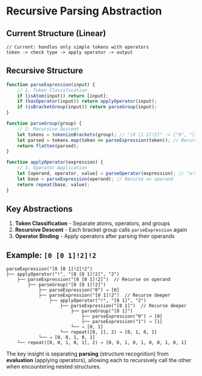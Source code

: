 # Recursive Parsing Abstraction

## Current Structure (Linear)

```
// Current: handles only simple tokens with operators
token -> check type -> apply operator -> output
```

## Recursive Structure

```javascript
function parseExpression(input) {
    // 1. Token Classification
    if (isAtom(input)) return [input];
    if (hasOperator(input)) return applyOperator(input);
    if (isBracketGroup(input)) return parseGroup(input);
}

function parseGroup(group) {
    // 2. Recursive Descent
    let tokens = tokenizeBrackets(group); // "[0 [1 2]!2]" -> ["0", "[1 2]!2"]
    let parsed = tokens.map(token => parseExpression(token)); // Recurse here
    return flatten(parsed);
}

function applyOperator(expression) {
    // 3. Operator Application  
    let [operand, operator, value] = parseOperator(expression); // "a!3" -> ["a", "!", "3"]
    let base = parseExpression(operand); // Recurse on operand
    return repeat(base, value);
}
```

## Key Abstractions

1. **Token Classification** - Separate atoms, operators, and groups
2. **Recursive Descent** - Each bracket group calls `parseExpression` again
3. **Operator Binding** - Apply operators after parsing their operands

## Example: `[0 [0 1]!2]!2`

```
parseExpression("[0 [0 1]!2]!2")
├── applyOperator("!", "[0 [0 1]!2]", "2")
    ├── parseExpression("[0 [0 1]!2]")  // Recurse on operand
        ├── parseGroup("[0 [0 1]!2]")
            ├── parseExpression("0") → [0]
            ├── parseExpression("[0 1]!2")  // Recurse deeper
                ├── applyOperator("!", "[0 1]", "2") 
                    ├── parseExpression("[0 1]")  // Recurse deeper
                        ├── parseGroup("[0 1]")
                            ├── parseExpression("0") → [0]
                            ├── parseExpression("1") → [1]
                        └── → [0, 1]
                    └── repeat([0, 1], 2) → [0, 1, 0, 1]
            └── → [0, 0, 1, 0, 1]
    └── repeat([0, 0, 1, 0, 1], 2) → [0, 0, 1, 0, 1, 0, 0, 1, 0, 1]
```

The key insight is separating **parsing** (structure recognition) from
**evaluation** (applying operators), allowing each to recursively call the other
when encountering nested structures.

